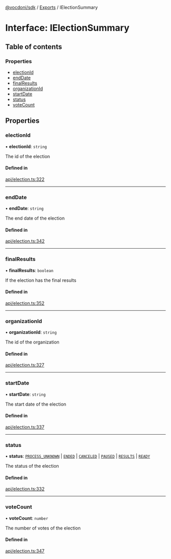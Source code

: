 [@vocdoni/sdk](/sdk) / [Exports](../modules.md) / IElectionSummary

# Interface: IElectionSummary

## Table of contents

### Properties

- [electionId](IElectionSummary.md#electionid)
- [endDate](IElectionSummary.md#enddate)
- [finalResults](IElectionSummary.md#finalresults)
- [organizationId](IElectionSummary.md#organizationid)
- [startDate](IElectionSummary.md#startdate)
- [status](IElectionSummary.md#status)
- [voteCount](IElectionSummary.md#votecount)

## Properties

### electionId

• **electionId**: `string`

The id of the election

#### Defined in

[api/election.ts:322](https://github.com/vocdoni/vocdoni-sdk/blob/2c8c18a/src/api/election.ts#L322)

___

### endDate

• **endDate**: `string`

The end date of the election

#### Defined in

[api/election.ts:342](https://github.com/vocdoni/vocdoni-sdk/blob/2c8c18a/src/api/election.ts#L342)

___

### finalResults

• **finalResults**: `boolean`

If the election has the final results

#### Defined in

[api/election.ts:352](https://github.com/vocdoni/vocdoni-sdk/blob/2c8c18a/src/api/election.ts#L352)

___

### organizationId

• **organizationId**: `string`

The id of the organization

#### Defined in

[api/election.ts:327](https://github.com/vocdoni/vocdoni-sdk/blob/2c8c18a/src/api/election.ts#L327)

___

### startDate

• **startDate**: `string`

The start date of the election

#### Defined in

[api/election.ts:337](https://github.com/vocdoni/vocdoni-sdk/blob/2c8c18a/src/api/election.ts#L337)

___

### status

• **status**: [`PROCESS_UNKNOWN`](../enums/ElectionStatus.md#process_unknown) \| [`ENDED`](../enums/ElectionStatus.md#ended) \| [`CANCELED`](../enums/ElectionStatus.md#canceled) \| [`PAUSED`](../enums/ElectionStatus.md#paused) \| [`RESULTS`](../enums/ElectionStatus.md#results) \| [`READY`](../enums/ElectionStatusReady.md#ready)

The status of the election

#### Defined in

[api/election.ts:332](https://github.com/vocdoni/vocdoni-sdk/blob/2c8c18a/src/api/election.ts#L332)

___

### voteCount

• **voteCount**: `number`

The number of votes of the election

#### Defined in

[api/election.ts:347](https://github.com/vocdoni/vocdoni-sdk/blob/2c8c18a/src/api/election.ts#L347)
